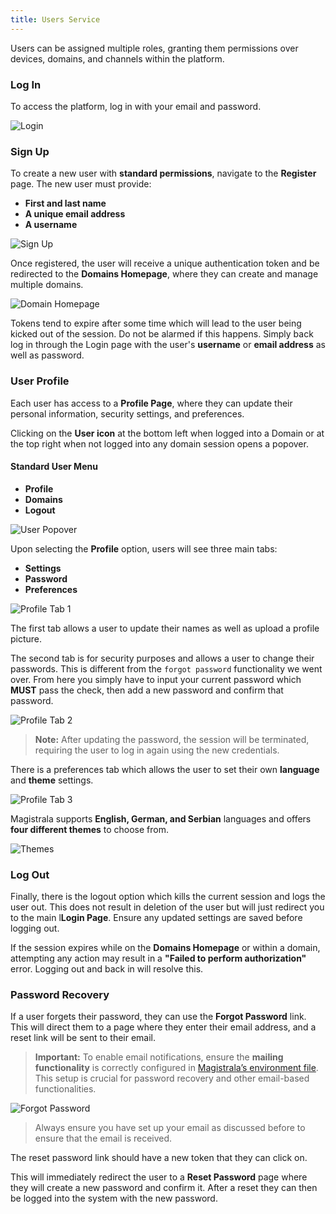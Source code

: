 ```yaml
---
title: Users Service
---
```


Users can be assigned multiple roles, granting them permissions over devices, domains, and channels within the platform.

### Log In

To access the platform, log in with your email and password.

![Login](../docs/img/users-guide/main-login.png)

### Sign Up

To create a new user with **standard permissions**, navigate to the **Register** page. The new user must provide:

- **First and last name**
- **A unique email address**
- **A username**

![Sign Up](../docs/img/users-guide/registeruser.png)

Once registered, the user will receive a unique authentication token and be redirected to the **Domains Homepage**, where they can create and manage multiple domains.

![Domain Homepage](../docs/img/users-guide/janedoe-domainshome.png)

Tokens tend to expire after some time which will lead to the user being kicked out of the session. Do not be alarmed if this happens. Simply back log in through the Login page with the user's **username** or **email address** as well as password.

### User Profile

Each user has access to a **Profile Page**, where they can update their personal information, security settings, and preferences.

Clicking on the **User icon** at the bottom left when logged into a Domain or at the top right when not logged into any domain session opens a popover.

#### Standard User Menu

- **Profile**
- **Domains**
- **Logout**

![User Popover](../docs/img/users-guide/jdoe-popover.png)

Upon selecting the **Profile** option, users will see three main tabs:

- **Settings**
- **Password**
- **Preferences**

![Profile Tab 1](../docs/img/users-guide/jdoe-profile.png)

The first tab allows a user to update their names as well as upload a profile picture.

The second tab is for security purposes and allows a user to change their passwords. This is different from the `forgot password` functionality we went over. From here you simply have to input your current password which **MUST** pass the check, then add a new password and confirm that password.

![Profile Tab 2](../docs/img/users-guide/jdoe-password-tab.png)

> **Note:** After updating the password, the session will be terminated, requiring the user to log in again using the new credentials.

There is a preferences tab which allows the user to set their own **language** and **theme** settings.

![Profile Tab 3](../docs/img/users-guide/jdoe-preferences-tab.png)

Magistrala supports **English, German, and Serbian** languages and offers **four different themes** to choose from.

![Themes](../docs/img/users-guide/jdoe-themes-tab.png)

### Log Out

Finally, there is the logout option which kills the current session and logs the user out.
This does not result in deletion of the user but will just redirect you to the main l**Login Page**. Ensure any updated settings are saved before logging out.

If the session expires while on the **Domains Homepage** or within a domain, attempting any action may result in a **"Failed to perform authorization"** error. Logging out and back in will resolve this.

### Password Recovery

If a user forgets their password, they can use the **Forgot Password** link. This will direct them to a page where they enter their email address, and a reset link will be sent to their email.

> **Important:** To enable email notifications, ensure the **mailing functionality** is correctly configured in [Magistrala’s environment file](https://github.com/absmach/magistrala/blob/main/docker/.env#L199-#L206). This setup is crucial for password recovery and other email-based functionalities.

![Forgot Password](../docs/img/users-guide/forgot-password.png)

> Always ensure you have set up your email as discussed before to ensure that the email is received.

The reset password link should have a new token that they can click on.

This will immediately redirect the user to a **Reset Password** page where they will create a new password and confirm it. After a reset they can then be logged into the system with the new password.
